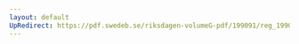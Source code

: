 ```yaml
---
layout: default
UpRedirect: https://pdf.swedeb.se/riksdagen-volumeG-pdf/199091/reg_199091/reg_199091_0536.pdf
---
```

